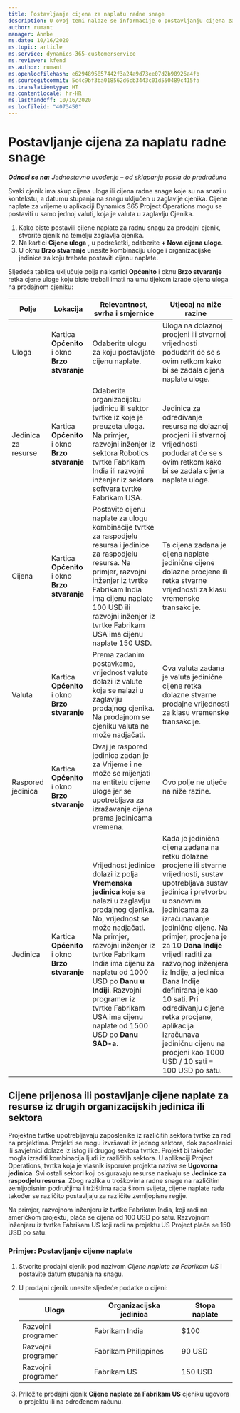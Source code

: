```yaml
---
title: Postavljanje cijena za naplatu radne snage
description: U ovoj temi nalaze se informacije o postavljanju cijena za naplatu radne snage u aplikaciji Project Operations.
author: rumant
manager: Annbe
ms.date: 10/16/2020
ms.topic: article
ms.service: dynamics-365-customerservice
ms.reviewer: kfend
ms.author: rumant
ms.openlocfilehash: e6294895857442f3a24a9d73ee07d2b90926a4fb
ms.sourcegitcommit: 5c4c9bf3ba018562d6cb3443c01d550489c415fa
ms.translationtype: HT
ms.contentlocale: hr-HR
ms.lasthandoff: 10/16/2020
ms.locfileid: "4073450"
---
```

# <a name="setting-up-bill-rates-for-labor-rate-billing"></a>Postavljanje cijena za naplatu radne snage 

_**Odnosi se na:** Jednostavno uvođenje – od sklapanja posla do predračuna_

Svaki cjenik ima skup cijena uloga ili cijena radne snage koje su na snazi u kontekstu, a datumu stupanja na snagu uključen u zaglavlje cjenika. Cijene naplate za vrijeme u aplikaciji Dynamics 365 Project Operations mogu se postaviti u samo jednoj valuti, koja je valuta u zaglavlju Cjenika.

1. Kako biste postavili cijene naplate za radnu snagu za prodajni cjenik, stvorite cjenik na temelju zaglavlja cjenika. 
2. Na kartici **Cijene uloga** , u podrešetki, odaberite **+ Nova cijena uloge**. 
3. U oknu **Brzo stvaranje** unesite kombinaciju uloge i organizacijske jedinice za koju trebate postaviti cijenu naplate.

  Sljedeća tablica uključuje polja na kartici **Općenito** i oknu **Brzo stvaranje** retka cjene uloge koju biste trebali imati na umu tijekom izrade cijena uloga na prodajnom cjeniku:

  | Polje | Lokacija | Relevantnost, svrha i smjernice | Utjecaj na niže razine |
  | --- | --- | --- | --- |
  | Uloga | Kartica **Općenito** i okno **Brzo stvaranje** | Odaberite ulogu za koju postavljate cijenu naplate. | Uloga na dolaznoj procjeni ili stvarnoj vrijednosti podudarit će se s ovim retkom kako bi se zadala cijena naplate uloge. |
  | Jedinica za resurse | Kartica **Općenito** i okno **Brzo stvaranje** | Odaberite organizacijsku jedinicu ili sektor tvrtke iz koje je preuzeta uloga. Na primjer, razvojni inženjer iz sektora Robotics tvrtke Fabrikam India ili razvojni inženjer iz sektora softvera tvrtke Fabrikam USA. | Jedinica za određivanje resursa na dolaznoj procjeni ili stvarnoj vrijednosti podudarat će se s ovim retkom kako bi se zadala cijena naplate uloge. |
  | Cijena | Kartica **Općenito** i okno **Brzo stvaranje** | Postavite cijenu naplate za ulogu kombinacije tvrtke za raspodjelu resursa i jedinice za raspodjelu resursa. Na primjer, razvojni inženjer iz tvrtke Fabrikam India ima cijenu naplate 100 USD ili razvojni inženjer iz tvrtke Fabrikam USA ima cijenu naplate 150 USD. | Ta cijena zadana je cijena naplate jedinične cijene dolazne procjene ili retka stvarne vrijednosti za klasu vremenske transakcije. |
  | Valuta | Kartica **Općenito** i okno **Brzo stvaranje**| Prema zadanim postavkama, vrijednost valute dolazi iz valute koja se nalazi u zaglavlju prodajnog cjenika. Na prodajnom se cjeniku valuta ne može nadjačati. | Ova valuta zadana je valuta jedinične cijene retka dolazne stvarne prodajne vrijednosti za klasu vremenske transakcije. |
  | Raspored jedinica | Kartica **Općenito** i okno **Brzo stvaranje** | Ovaj je raspored jedinica zadan je za Vrijeme i ne može se mijenjati na entitetu cijene uloge jer se upotrebljava za izražavanje cijena prema jedinicama vremena. | Ovo polje ne utječe na niže razine. |
  | Jedinica | Kartica **Općenito** i okno **Brzo stvaranje** | Vrijednost jedinice dolazi iz polja **Vremenska jedinica** koje se nalazi u zaglavlju prodajnog cjenika. No, vrijednost se može nadjačati. Na primjer, razvojni inženjer iz tvrtke Fabrikam India ima cijenu za naplatu od 1000 USD po **Danu u Indiji**. Razvojni programer iz tvrtke Fabrikam USA ima cijenu naplate od 1500 USD po **Danu SAD-a**. | Kada je jedinična cijena zadana na retku dolazne procjene ili stvarne vrijednosti, sustav upotrebljava sustav jedinica i pretvorbu u osnovnim jedinicama za izračunavanje jedinične cijene. Na primjer, procjena je za 10 **Dana Indije** vrijedi raditi za razvojnog inženjera iz Indije, a jedinica Dana Indije definirana je kao 10 sati. Pri određivanju cijene retka procjene, aplikacija izračunava jediničnu cijenu na procjeni kao 1000 USD / 10 sati = 100 USD po satu. |


## <a name="transfer-pricing-or-set-up-bill-rates-for-resources-from-other-organizational-units-or-divisions"></a>Cijene prijenosa ili postavljanje cijene naplate za resurse iz drugih organizacijskih jedinica ili sektora 

Projektne tvrtke upotrebljavaju zaposlenike iz različitih sektora tvrtke za rad na projektima. Projekti se mogu izvršavati iz jednog sektora, dok zaposlenici ili savjetnici dolaze iz istog ili drugog sektora tvrtke. Projekt bi također mogla izraditi kombinacija ljudi iz različitih sektora. U aplikaciji Project Operations, tvrtka koja je vlasnik isporuke projekta naziva se **Ugovorna jedinica**. Svi ostali sektori koji osiguravaju resurse nazivaju se **Jedinice za raspodjelu resursa**. Zbog razlika u troškovima radne snage na različitim zemljopisnim područjima i tržištima rada širom svijeta, cijene naplate rada također se različito postavljaju za različite zemljopisne regije.

Na primjer, razvojnom inženjeru iz tvrtke Fabrikam India, koji radi na američkom projektu, plaća se cijena od 100 USD po satu. Razvojnom inženjeru iz tvrtke Fabrikam US koji radi na projektu US Project plaća se 150 USD po satu.

### <a name="example-set-up-a-bill-rate"></a>Primjer: Postavljanje cijene naplate

1. Stvorite prodajni cjenik pod nazivom *Cijene naplate za Fabrikam US* i postavite datum stupanja na snagu.
2. U prodajni cjenik unesite sljedeće podatke o cijeni:

    | Uloga | Organizacijska jedinica | Stopa naplate |
    | --- | --- | --- |
    | Razvojni programer | Fabrikam India | $100 |
    | Razvojni programer | Fabrikam Philippines | 90 USD |
    | Razvojni programer | Fabrikam US | 150 USD |

3. Priložite prodajni cjenik **Cijene naplate za Fabrikam US** cjeniku ugovora o projektu ili na određenom računu.

